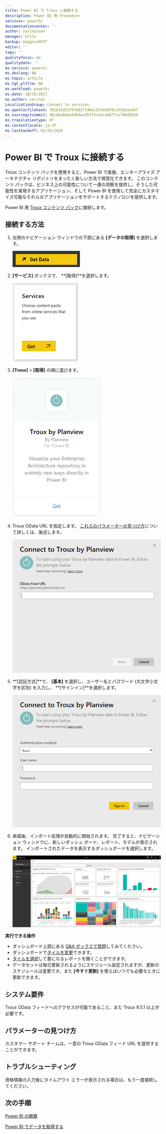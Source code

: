 ```yaml
---
title: Power BI で Troux に接続する
description: Power BI 用 Prevedere
services: powerbi
documentationcenter: ''
author: SarinaJoan
manager: kfile
backup: maggiesMSFT
editor: ''
tags: ''
qualityfocus: no
qualitydate: ''
ms.service: powerbi
ms.devlang: NA
ms.topic: article
ms.tgt_pltfrm: NA
ms.workload: powerbi
ms.date: 10/16/2017
ms.author: sarinas
LocalizationGroup: Connect to services
ms.openlocfilehash: 701b35d317076827148ec523d38f0c23362aed47
ms.sourcegitcommit: 88c8ba8dee4384ea7bff5cedcad67fce784d92b0
ms.translationtype: HT
ms.contentlocale: ja-JP
ms.lasthandoff: 02/24/2018
---
```

# <a name="connect-to-troux-for-power-bi"></a>Power BI で Troux に接続する
Troux コンテンツ パックを使用すると、Power BI で直接、エンタープライズ アーキテクチャ リポジトリをまったく新しい方法で視覚化できます。 このコンテンツ パックは、ビジネス上の可能性について一連の洞察を提供し、そうした可能性を実現するアプリケーション、そして Power BI を使用して完全にカスタマイズ可能なそれらのアプリケーションをサポートするテクノロジを提供します。

Power BI 用 [Troux コンテンツ パック](https://app.powerbi.com/getdata/services/troux)に接続します。

## <a name="how-to-connect"></a>接続する方法
1. 左側のナビゲーション ウィンドウの下部にある **[データの取得]** を選択します。
   
   ![](media/service-connect-to-troux/getdata.png)
2. **[サービス]** ボックスで、 **[取得]**を選択します。
   
   ![](media/service-connect-to-troux/services.png)
3. **[Troux]** \> **[取得]** の順に選びます。
   
   ![](media/service-connect-to-troux/troux.png)
4. Troux OData URL を指定します。 [これらのパラメーターの見つけ方](#FindingParams)について詳しくは、後述します。
   
   ![](media/service-connect-to-troux/params.png)
5. **[認証方式]**で、 **[基本]** を選択し、ユーザー名とパスワード (大文字小文字を区別) を入力し、 **[サインイン]**を選択します。
   
    ![](media/service-connect-to-troux/creds.png)
6. 承諾後、インポート処理が自動的に開始されます。 完了すると、ナビゲーション ウィンドウに、新しいダッシュ ボード、レポート、モデルが表示されます。 インポートされたデータを表示するダッシュボードを選択します。
   
     ![](media/service-connect-to-troux/dashboard.png)

**実行できる操作**

* ダッシュボード上部にある [Q&A ボックスで質問](power-bi-q-and-a.md)してみてください。
* ダッシュボードで[タイルを変更](service-dashboard-edit-tile.md)できます。
* [タイルを選択](service-dashboard-tiles.md)して基になるレポートを開くことができます。
* データセットは毎日更新されるようにスケジュール設定されますが、更新のスケジュールは変更でき、また **[今すぐ更新]** を使えばいつでも必要なときに更新できます。

## <a name="system-requirements"></a>システム要件
Troux OData フィードへのアクセスが可能であること、また Troux 9.5.1 以上が必要です。

<a name="FindingParams"></a>

## <a name="finding-parameters"></a>パラメーターの見つけ方
カスタマー サポート チームは、一意の Troux OData フィード URL を提供することができます。

## <a name="troubleshooting"></a>トラブルシューティング
資格情報の入力後にタイムアウト エラーが表示される場合は、もう一度接続してください。

## <a name="next-steps"></a>次の手順
[Power BI の概要](service-get-started.md)

[Power BI でデータを取得する](service-get-data.md)

